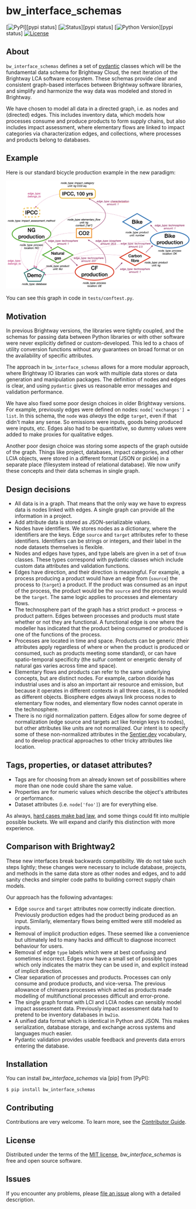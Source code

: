 # bw_interface_schemas

[![PyPI](https://img.shields.io/pypi/v/bw_interface_schemas.svg)][pypi status]
[![Status](https://img.shields.io/pypi/status/bw_interface_schemas.svg)][pypi status]
[![Python Version](https://img.shields.io/pypi/pyversions/bw_interface_schemas)][pypi status]
[![License](https://img.shields.io/pypi/l/bw_interface_schemas)][license]

## About

`bw_interface_schemas` defines a set of [pydantic](https://docs.pydantic.dev/2.0/) classes which will be the fundamental data schema for Brightway Cloud, the next iteration of the Brightway LCA software ecosystem. These schemas provide clear and consistent graph-based interfaces between Brightway software libraries, and simplify and harmonize the way data was modeled and stored in Brightway.

We have chosen to model all data in a directed graph, i.e. as nodes and (directed) edges. This includes inventory data, which models how processes consume and produce products to form supply chains, but also includes impact assessment, where elementary flows are linked to impact categories via characterization edges, and collections, where processes and products belong to databases.

## Example

Here is our standard bicycle production example in the new paradigm:

<img src="example.png">

You can see this graph in code in `tests/conftest.py`.

## Motivation

In previous Brightway versions, the libraries were tightly coupled, and the schemas for passing data between Python libraries or with other software were never explicitly defined or custom-developed. This led to a chaos of utility conversion functions without any guarantees on broad format or on the availability of specific attributes.

The approach in `bw_interface_schemas` allows for a more modular approach, where Brightway IO libraries can work with multiple data stores or data generation and manipulation packages. The definition of nodes and edges is clear, and using `pydantic` gives us reasonable error messages and validation performance.

We have also fixed some poor design choices in older Brightway versions. For example, previously edges were defined on nodes: `node['exchanges'] = list`. In this schema, the `node` was *always* the edge `target`, even if that didn't make any sense. So emissions were inputs, goods being produced were inputs, etc. Edges also had to be quantitative, so dummy values were added to make proxies for qualitative edges.

Another poor design choice was storing some aspects of the graph outside of the graph. Things like project, databases, impact categories, and other LCIA objects, were stored in a different format (JSON or pickle) in a separate place (filesystem instead of relational database). We now unify these concepts and their data schemas in single graph.

## Design decisions

* All data is in a graph. That means that the only way we have to express data is nodes linked with edges. A single graph can provide all the information in a project.
* Add attribute data is stored as JSON-serializable values.
* Nodes have identifiers. We stores nodes as a dictionary, where the identifiers are the keys. Edge `source` and `target` attributes refer to these identifiers. Identifiers can be strings or integers, and their label in the node datasets themselves is flexible.
* Nodes and edges have types, and type labels are given in a set of `Enum` classes. These types correspond with pydantic classes which include custom data attributes and validation functions.
* Edges have direction, and their direction is meaningful. For example, a process producing a product would have an edge from (`source`) the process to (`target`) a product. If the product was consumed as an input of the process, the product would be the `source` and the process would be the `target`. The same logic applies to processes and elementary flows.
* The technosphere part of the graph has a strict product -> process -> product pattern. Edges between processes and products must state whether or not they are functional. A functional edge is one where the modeller has indicated that the product being consumed or produced is one of the functions of the process.
* Processes are located in time and space. Products can be generic (their attributes apply regardless of where or when the product is produced or consumed, such as products meeting some standard), or can have spatio-temporal specificity (the sulfur content or energetic density of natural gas varies across time and space).
* Elementary flows and products can refer to the same underlying concepts, but are distinct nodes. For example, carbon dioxide has industrial uses and is also an important air resource and emission, but because it operates in different contexts in all three cases, it is modeled as different objects. Biosphere edges always link process nodes to elementary flow nodes, and elementary flow nodes cannot operate in the technosphere.
* There is no rigid normalization pattern. Edges allow for some degree of normalization (edge source and targets act like foreign keys to nodes), but other attributes like units are not normalized. Our intent is to specify some of these non-normalized attributes in the [Sentier.dev](https://vocab.sentier.dev/en-US/) vocabulary, and to develop practical approaches to other tricky attributes like location.

## Tags, properties, or dataset attributes?

* Tags are for choosing from an already known set of possibilities where more than one node could share the same value.
* Properties are for numeric values which describe the object's attributes or performance.
* Dataset attributes (i.e. `node['foo']`) are for everything else.

As always, [hard cases make bad law](https://en.wikipedia.org/wiki/Hard_cases_make_bad_law), and some things could fit into multiple possible buckets. We will expand and clarify this distinction with more experience.

## Comparison with Brightway2

These new interfaces break backwards compatibility. We do not take such steps lightly; these changes were necessary to include database, projects, and methods in the same data store as other nodes and edges, and to add sanity checks and simpler code paths to building correct supply chain models.

Our approach has the following advantages:

* Edge `source` and `target` attributes now correctly indicate direction. Previously production edges had the product being produced as an input. Similarly, elementary flows being emitted were still modeled as inputs.
* Removal of implicit production edges. These seemed like a convenience but ultimately led to many hacks and difficult to diagnose incorrect behaviour for users.
* Removal of edge `type` labels which were at best confusing and sometimes incorrect. Edges now have a small set of possible types which only indicates the matrix they can be used in, and explicit instead of implicit direction.
* Clear separation of processes and products. Processes can only consume and produce products, and vice-versa. The previous allowance of chimaera processes which acted as products made modelling of multifunctional processes difficult and error-prone.
* The single graph format with LCI and LCIA nodes can sensibly model impact assessment data. Previously impact assessment data had to pretend to be inventory databases in `bw2io`.
* A unified data format which is identical in Python and JSON. This makes serialization, database storage, and exchange across systems and languages much easier.
* Pydantic validation provides usable feedback and prevents data errors entering the database.

## Installation

You can install _bw_interface_schemas_ via [pip] from [PyPI]:

```console
$ pip install bw_interface_schemas
```

## Contributing

Contributions are very welcome.
To learn more, see the [Contributor Guide][Contributor Guide].

## License

Distributed under the terms of the [MIT license][License],
_bw_interface_schemas_ is free and open source software.

## Issues

If you encounter any problems,
please [file an issue][Issue Tracker] along with a detailed description.


<!-- github-only -->

[command-line reference]: https://bw_interface_schemas.readthedocs.io/en/latest/usage.html
[License]: https://github.com/brightway-lca/bw_interface_schemas/blob/main/LICENSE
[Contributor Guide]: https://github.com/brightway-lca/bw_interface_schemas/blob/main/CONTRIBUTING.md
[Issue Tracker]: https://github.com/brightway-lca/bw_interface_schemas/issues
